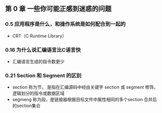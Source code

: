 ## 第 0 章 一些你可能正感到迷惑的问题


### 0.5 应用程序是什么，和操作系统是如何配合到一起的

*  CRT（C Runtime Library）

### 0.16 为什么说汇编语言比C语言快

* 汇编语言生成的指令数更少

### 0.21 Section 和 Segment 的区别

* section 称为节， 是指在汇编源码中经由关键字 section 或 segment 修饰、逻辑划分的指令或数据区域
* segmeng 称为段，是链接器根据目标文件中属性相同的多个section 合并后的section集合
